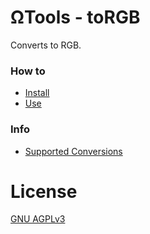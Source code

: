 # ΩTools - toRGB
Converts to RGB.

### How to
* [Install](./wiki/Install.md)
* [Use](./docs/wiki/Use.md)


### Info
* [Supported Conversions](./docs/wiki/Supported.md)


# License
[GNU AGPLv3](./LICENSE)
